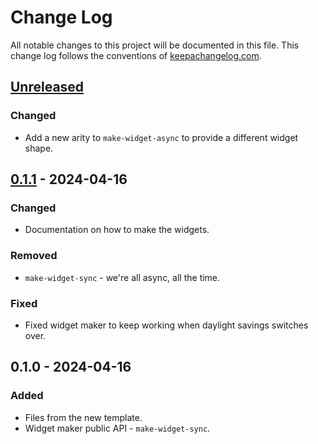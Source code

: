 # Change Log
All notable changes to this project will be documented in this file. This change log follows the conventions of [keepachangelog.com](http://keepachangelog.com/).

## [Unreleased]
### Changed
- Add a new arity to `make-widget-async` to provide a different widget shape.

## [0.1.1] - 2024-04-16
### Changed
- Documentation on how to make the widgets.

### Removed
- `make-widget-sync` - we're all async, all the time.

### Fixed
- Fixed widget maker to keep working when daylight savings switches over.

## 0.1.0 - 2024-04-16
### Added
- Files from the new template.
- Widget maker public API - `make-widget-sync`.

[Unreleased]: https://sourcehost.site/your-name/compojure-api-tools/compare/0.1.1...HEAD
[0.1.1]: https://sourcehost.site/your-name/compojure-api-tools/compare/0.1.0...0.1.1
